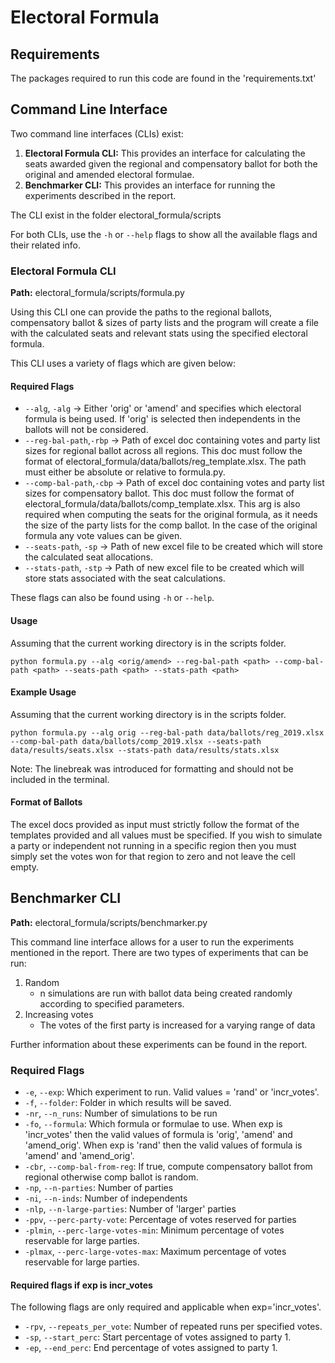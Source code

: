 # Electoral Formula

## Requirements
The packages required to run this code are found in the 'requirements.txt'

## Command Line Interface
Two command line interfaces (CLIs) exist:
1. **Electoral Formula CLI:** This provides an interface for calculating 
the seats awarded given the regional and compensatory ballot for both 
the original and amended electoral formulae.
2. **Benchmarker CLI:** This provides an interface for running the 
experiments described in the report.

The CLI exist in the folder electoral_formula/scripts

For both CLIs, use the `-h` or `--help` flags to show all the available flags and their related info.

### Electoral Formula CLI
**Path:** electoral_formula/scripts/formula.py

Using this CLI one can provide the paths to the regional ballots, 
compensatory ballot & sizes of party lists and the program will create 
a file with the calculated seats and relevant stats using the specified 
electoral formula. 

This CLI uses a variety of flags which are given below:

#### Required Flags
- `--alg`, `-alg` -> Either 'orig' or 'amend' and specifies which electoral
formula is being used. If 'orig' is selected then independents in the ballots
will not be considered.
- `--reg-bal-path`,`-rbp` -> Path of excel doc containing votes and 
party list sizes for regional ballot across all regions. This doc must 
follow the format of electoral_formula/data/ballots/reg_template.xlsx. The path must 
either be absolute or relative to formula.py.
- `--comp-bal-path`,`-cbp` -> Path of excel doc containing votes and 
party list sizes for compensatory ballot. This doc must follow the format of 
electoral_formula/data/ballots/comp_template.xlsx. This arg is also required
when computing the seats for the original formula, as it needs the size 
of the party lists for the comp ballot. In the case of the original formula 
any vote values can be given. 
- `--seats-path`, `-sp` -> Path of new excel file to be created which will store 
the calculated seat allocations.
- `--stats-path`, `-stp` -> Path of new excel file to be created which will store 
stats associated with the seat calculations.

These flags can also be found using `-h` or `--help`.

#### Usage

Assuming that the current working directory is in the scripts folder.
```
python formula.py --alg <orig/amend> --reg-bal-path <path> --comp-bal-path <path> --seats-path <path> --stats-path <path>
``` 

#### Example Usage
Assuming that the current working directory is in the scripts folder.
```
python formula.py --alg orig --reg-bal-path data/ballots/reg_2019.xlsx --comp-bal-path data/ballots/comp_2019.xlsx --seats-path data/results/seats.xlsx --stats-path data/results/stats.xlsx
``` 
Note: The linebreak was introduced for formatting and should not be included in the terminal.

#### Format of Ballots
The excel docs provided as input must strictly follow the format of the templates provided and all values must be 
specified. If you wish to simulate a party or independent not running in a specific region then you must simply 
set the votes won for that region to zero and not leave the cell empty.  

## Benchmarker CLI
**Path:** electoral_formula/scripts/benchmarker.py

This command line interface allows for a user to run the experiments mentioned in the report. There are two types of 
experiments that can be run:
1. Random
    - n simulations are run with ballot data being created randomly according to specified parameters. 
2. Increasing votes
    - The votes of the first party is increased for a varying range of data

Further information about these experiments can be found in the report.
### Required Flags
- `-e`, `--exp`: Which experiment to run. Valid values = 'rand' or 'incr_votes'.
- `-f`, `--folder`: Folder in which results will be saved.
- `-nr`, `--n_runs`: Number of simulations to be run
- `-fo`, `--formula`: Which formula or formulae to use. When exp is 'incr_votes' then 
the valid values of formula is 'orig', 'amend' and 'amend_orig'. When exp is 'rand' then 
the valid values of formula is 'amend' and 'amend_orig'.
- `-cbr`, `--comp-bal-from-reg`: If true, compute compensatory ballot from regional otherwise comp ballot is random.
- `-np`, `--n-parties`: Number of parties
- `-ni`, `--n-inds`: Number of independents
- `-nlp`, `--n-large-parties`: Number of 'larger' parties
- `-ppv`, `--perc-party-vote`: Percentage of votes reserved for parties
- `-plmin`, `--perc-large-votes-min`: Minimum percentage of votes reservable for large parties.
- `-plmax`, `--perc-large-votes-max`: Maximum percentage of votes reservable for large parties.

#### Required flags if exp is incr_votes
The following flags are only required and applicable when exp='incr_votes'.
- `-rpv`, `--repeats_per_vote`: Number of repeated runs per specified votes.
- `-sp`, `--start_perc`: Start percentage of votes assigned to party 1.
- `-ep`, `--end_perc`: End percentage of votes assigned to party 1.